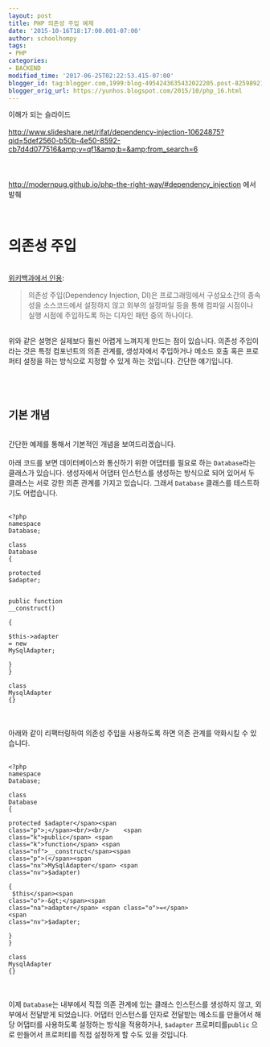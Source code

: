 ```yaml
---
layout: post
title: PHP 의존성 주입 예제
date: '2015-10-16T18:17:00.001-07:00'
author: schoolhompy
tags:
- PHP
categories:
- BACKEND
modified_time: '2017-06-25T02:22:53.415-07:00'
blogger_id: tag:blogger.com,1999:blog-4954243635432022205.post-8259892109696257028
blogger_orig_url: https://yunhos.blogspot.com/2015/10/php_16.html
---
```


이해가 되는 슬라이드<br/><br/>http://www.slideshare.net/rifat/dependency-injection-10624875?qid=5def2560-b50b-4e50-8592-cb7d4d077516&amp;v=qf1&amp;b=&amp;from_search=6<br/><br/>&nbsp;<br/><br/>http://modernpug.github.io/php-the-right-way/#dependency_injection 에서 발췌<br/><div id="dependency_injection"><br/><h1 id="dependency_injection_title">의존성 주입</h1><br/><a href="http://ko.wikipedia.org/wiki/%EC%9D%98%EC%A1%B4%EC%84%B1_%EC%A3%BC%EC%9E%85">위키백과에서 인용</a>:<br/><blockquote>의존성 주입(Dependency Injection, DI)은 프로그래밍에서 구성요소간의 종속성을 소스코드에서 설정하지 않고 외부의 설정파일 등을 통해 컴파일 시점이나 실행 시점에 주입하도록 하는 디자인 패턴 중의 하나이다.</blockquote><br/>위와 같은 설명은 실제보다 훨씬 어렵게 느껴지게 만드는 점이 있습니다. 의존성 주입이라는 것은 특정 컴포넌트의 의존 관계를, 생성자에서 주입하거나 메소드 호출 혹은 프로퍼티 설정을 하는 방식으로 지정할 수 있게 하는 것입니다. 간단한 얘기입니다.<br/><br/></div><br/><div id="basic_concept"><br/><h2 id="basic_concept_title">기본 개념</h2><br/>간단한 예제를 통해서 기본적인 개념을 보여드리겠습니다.<br/><br/>아래 코드를 보면 데이터베이스와 통신하기 위한 어댑터를 필요로 하는 <code>Database</code>라는 클래스가 있습니다. 생성자에서 어댑터 인스턴스를 생성하는 방식으로 되어 있어서 두 클래스는 서로 강한 의존 관계를 가지고 있습니다. 그래서 <code>Database</code> 클래스를 테스트하기도 어렵습니다.<br/><div class="highlight"><br/><pre><code class="language-php"><span class="cp">&lt;?php</span><br/><span class="k">namespace</span> <span class="nx">Database</span><span class="p">;</span><br/><br/><span class="k">class</span> <span class="nc">Database</span><br/><span class="p">{</span><br/>    <span class="k">protected</span> <span class="nv">$adapter</span><span class="p">;</span><br/><br/>    <span class="k">public</span> <span class="k">function</span> <span class="nf">__construct</span><span class="p">()</span><br/>    <span class="p">{</span><br/>        <span class="nv">$this</span><span class="o">-&gt;</span><span class="na">adapter</span> <span class="o">=</span> <span class="k">new</span> <span class="nx">MySqlAdapter</span><span class="p">;</span><br/>    <span class="p">}</span><br/><span class="p">}</span><br/><br/><span class="k">class</span> <span class="nc">MysqlAdapter</span> <span class="p">{}</span></code></pre><br/></div><br/>아래와 같이 리팩터링하여 의존성 주입을 사용하도록 하면 의존 관계를 약화시킬 수 있습니다.<br/><div class="highlight"><br/><pre><code class="language-php"><span class="cp">&lt;?php</span><br/><span class="k">namespace</span> <span class="nx">Database</span><span class="p">;</span><br/><br/><span class="k">class</span> <span class="nc">Database</span><br/><span class="p">{</span><br/>    <span class="k">protected</span> <span class="nv">$adapter</span><span class="p">;</span><br/><br/>    <span class="k">public</span> <span class="k">function</span> <span class="nf">__construct</span><span class="p">(</span><span class="nx">MySqlAdapter</span> <span class="nv">$adapter</span><span class="p">)</span><br/>    <span class="p">{</span><br/>        <span class="nv">$this</span><span class="o">-&gt;</span><span class="na">adapter</span> <span class="o">=</span> <span class="nv">$adapter</span><span class="p">;</span><br/>    <span class="p">}</span><br/><span class="p">}</span><br/><br/><span class="k">class</span> <span class="nc">MysqlAdapter</span> <span class="p">{}</span></code></pre><br/></div><br/>이제 <code>Database</code>는 내부에서 직접 의존 관계에 있는 클래스 인스턴스를 생성하지 않고, 외부에서 전달받게 되었습니다. 어댑터 인스턴스를 인자로 전달받는 메소드를 만들어서 해당 어댑터를 사용하도록 설정하는 방식을 적용하거나, <code>$adapter</code> 프로퍼티를<code>public</code> 으로 만들어서 프로퍼티를 직접 설정하게 할 수도 있을 것입니다.<br/><br/></div>